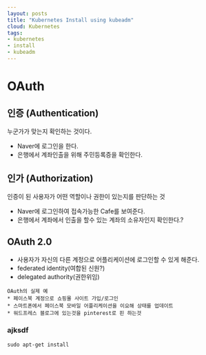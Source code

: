 ```yaml
---
layout: posts
title: "Kubernetes Install using kubeadm"
cloud: Kubernetes
tags: 
- kubernetes
- install
- kubeadm
---
```


# OAuth

## 인증 (Authentication)
누군가가 맞는지 확인하는 것이다.
* Naver에 로그인을 한다.
* 은행에서 계좌인출을 위해 주민등록증을 확인한다.


## 인가 (Authorization)
인증이 된 사용자가 어떤 역할이나 권한이 있는지를 판단하는 것
* Naver에 로그인하여 접속가능한 Cafe를 보여준다.
* 은행에서 계좌에서 인출을 할수 있는 계좌의 소유자인지 확인한다.?


## OAuth 2.0
* 사용자가 자신의 다른 계정으로 어플리케이션에 로그인할 수 있게 해준다.
* federated identity(여합된 신원?)
* delegated authority(권한위임)

```
OAuth의 실제 예
* 페이스북 계정으로 쇼핑몰 사이트 가입/로그인
* 스마트폰에서 페이스북 모바일 어플리케이션을 이요해 상태를 업데이트
* 워드프레스 블로그에 있는것을 pinterest로 핀 하는것
```



### ajksdf
```
sudo apt-get install 
```
